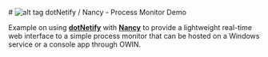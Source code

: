 #&nbsp;![alt tag](http://dotnetify.net/content/images/greendot.png) dotNetify / Nancy - Process Monitor Demo

Example on using [**dotNetify**](http://dotnetify.net) with [**Nancy**](http://nancyfx.org) to provide a lightweight 
real-time web interface to a simple process monitor that can be hosted on a Windows service or a console app through OWIN.
